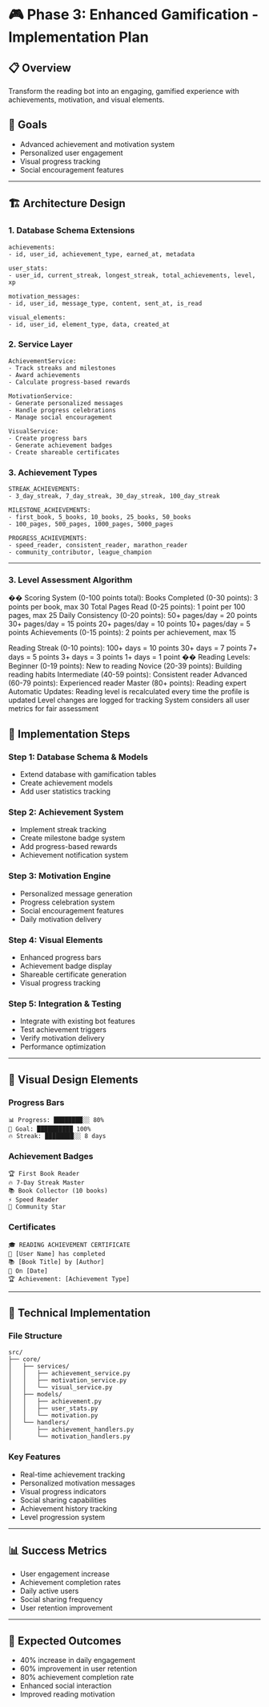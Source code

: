 # 🎮 Phase 3: Enhanced Gamification - Implementation Plan

## 📋 **Overview**
Transform the reading bot into an engaging, gamified experience with achievements, motivation, and visual elements.

## 🎯 **Goals**
- Advanced achievement and motivation system
- Personalized user engagement
- Visual progress tracking
- Social encouragement features

---

## 🏗️ **Architecture Design**

### **1. Database Schema Extensions**
```
achievements:
- id, user_id, achievement_type, earned_at, metadata

user_stats:
- user_id, current_streak, longest_streak, total_achievements, level, xp

motivation_messages:
- id, user_id, message_type, content, sent_at, is_read

visual_elements:
- id, user_id, element_type, data, created_at
```

### **2. Service Layer**
```
AchievementService:
- Track streaks and milestones
- Award achievements
- Calculate progress-based rewards

MotivationService:
- Generate personalized messages
- Handle progress celebrations
- Manage social encouragement

VisualService:
- Create progress bars
- Generate achievement badges
- Create shareable certificates
```

### **3. Achievement Types**
```
STREAK_ACHIEVEMENTS:
- 3_day_streak, 7_day_streak, 30_day_streak, 100_day_streak

MILESTONE_ACHIEVEMENTS:
- first_book, 5_books, 10_books, 25_books, 50_books
- 100_pages, 500_pages, 1000_pages, 5000_pages

PROGRESS_ACHIEVEMENTS:
- speed_reader, consistent_reader, marathon_reader
- community_contributor, league_champion
```

---
### **3. Level Assessment Algorithm**
�� Scoring System (0-100 points total):
Books Completed (0-30 points): 3 points per book, max 30
Total Pages Read (0-25 points): 1 point per 100 pages, max 25
Daily Consistency (0-20 points):
50+ pages/day = 20 points
30+ pages/day = 15 points
20+ pages/day = 10 points
10+ pages/day = 5 points
Achievements (0-15 points): 2 points per achievement, max 15

Reading Streak (0-10 points):
100+ days = 10 points
30+ days = 7 points
7+ days = 5 points
3+ days = 3 points
1+ days = 1 point
�� Reading Levels:
Beginner (0-19 points): New to reading
Novice (20-39 points): Building reading habits
Intermediate (40-59 points): Consistent reader
Advanced (60-79 points): Experienced reader
Master (80+ points): Reading expert
Automatic Updates:
Reading level is recalculated every time the profile is updated
Level changes are logged for tracking
System considers all user metrics for fair assessment
## 🚀 **Implementation Steps**

### **Step 1: Database Schema & Models**
- Extend database with gamification tables
- Create achievement models
- Add user statistics tracking

### **Step 2: Achievement System**
- Implement streak tracking
- Create milestone badge system
- Add progress-based rewards
- Achievement notification system

### **Step 3: Motivation Engine**
- Personalized message generation
- Progress celebration system
- Social encouragement features
- Daily motivation delivery

### **Step 4: Visual Elements**
- Enhanced progress bars
- Achievement badge display
- Shareable certificate generation
- Visual progress tracking

### **Step 5: Integration & Testing**
- Integrate with existing bot features
- Test achievement triggers
- Verify motivation delivery
- Performance optimization

---

## 🎨 **Visual Design Elements**

### **Progress Bars**
```
📊 Progress: ████████░░ 80%
🎯 Goal: ██████████ 100%
🔥 Streak: ████████░░ 8 days
```

### **Achievement Badges**
```
🏆 First Book Reader
🔥 7-Day Streak Master
📚 Book Collector (10 books)
⚡ Speed Reader
🌟 Community Star
```

### **Certificates**
```
🎓 READING ACHIEVEMENT CERTIFICATE
📖 [User Name] has completed
📚 [Book Title] by [Author]
📅 On [Date]
🏆 Achievement: [Achievement Type]
```

---

## 🔧 **Technical Implementation**

### **File Structure**
```
src/
├── core/
│   ├── services/
│   │   ├── achievement_service.py
│   │   ├── motivation_service.py
│   │   └── visual_service.py
│   ├── models/
│   │   ├── achievement.py
│   │   ├── user_stats.py
│   │   └── motivation.py
│   └── handlers/
│       ├── achievement_handlers.py
│       └── motivation_handlers.py
```

### **Key Features**
- Real-time achievement tracking
- Personalized motivation messages
- Visual progress indicators
- Social sharing capabilities
- Achievement history tracking
- Level progression system

---

## 📊 **Success Metrics**
- User engagement increase
- Achievement completion rates
- Daily active users
- Social sharing frequency
- User retention improvement

---

## 🎯 **Expected Outcomes**
- 40% increase in daily engagement
- 60% improvement in user retention
- 80% achievement completion rate
- Enhanced social interaction
- Improved reading motivation
